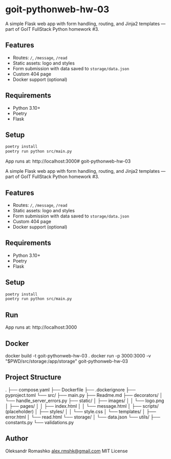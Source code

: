 # goit-pythonweb-hw-03

A simple Flask web app with form handling, routing, and Jinja2 templates — part of GoIT FullStack Python homework #3.

## Features

- Routes: `/`, `/message`, `/read`
- Static assets: logo and styles
- Form submission with data saved to `storage/data.json`
- Custom 404 page
- Docker support (optional)

## Requirements

- Python 3.10+
- Poetry
- Flask

## Setup

```bash
poetry install
poetry run python src/main.py
```

App runs at: http://localhost:3000# goit-pythonweb-hw-03

A simple Flask web app with form handling, routing, and Jinja2 templates — part of GoIT FullStack Python homework #3.

## Features

- Routes: `/`, `/message`, `/read`
- Static assets: logo and styles
- Form submission with data saved to `storage/data.json`
- Custom 404 page
- Docker support (optional)

## Requirements

- Python 3.10+
- Poetry
- Flask

## Setup

```bash
poetry install
poetry run python src/main.py
```

## Run 

App runs at: http://localhost:3000

## Docker

docker build -t goit-pythonweb-hw-03 .
docker run -p 3000:3000 -v "$PWD/src/storage:/app/storage" goit-pythonweb-hw-03

## Project Structure

.
├── compose.yaml
├── Dockerfile
├── .dockerignore
├── pyproject.toml
└── src/
    ├── main.py
    ├── Readme.md
    ├── decorators/
    │   └── handle_server_errors.py
    ├── static/
    │   ├── images/
    │   │   └── logo.png
    │   ├── pages/
    │   │   ├── index.html
    │   │   └── message.html
    │   ├── scripts/ (placeholder)
    │   ├── styles/
    │   │   └── style.css
    │   └── templates/
    │       ├── error.html
    │       └── read.html
    └── storage/
    │   └── data.json
    └── utils/
        ├── constants.py
        └── validations.py

## Author

Oleksandr Romashko
alex.rmshk@gmail.com
MIT License